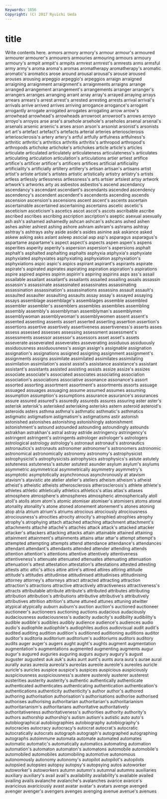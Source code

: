 ```yaml
---
Keywords: 1856 
Copyright: (C) 2017 Ryuichi Ueda
---
```


# title

Write contents here.
 armors armory armory's
armour armour's armoured armourer armourer's armourers armouries armouring armours armoury
armoury's armpit armpit's armpits armrest armrest's armrests arms armsful army
army's aroma aroma's aromas aromatherapy aromatherapy's aromatic aromatic's aromatics arose
around arousal arousal's arouse aroused arouses arousing arpeggio arpeggio's arpeggios
arraign arraigned arraigning arraignment arraignment's arraignments arraigns arrange arranged arrangement
arrangement's arrangements arranger arranger's arrangers arranges arranging arrant array array's
arrayed arraying arrays arrears arrears's arrest arrest's arrested arresting arrests
arrival arrival's arrivals arrive arrived arrives arriving arrogance arrogance's arrogant
arrogantly arrogate arrogated arrogates arrogating arrow arrow's arrowhead arrowhead's arrowheads
arrowroot arrowroot's arrows arroyo arroyo's arroyos arse arse's arsehole arsehole's
arseholes arsenal arsenal's arsenals arsenic arsenic's arses arson arson's arsonist
arsonist's arsonists art art's artefact artefact's artefacts arterial arteries arteriosclerosis
arteriosclerosis's artery artery's artful artfully artfulness artfulness's arthritic arthritic's arthritics
arthritis arthritis's arthropod arthropod's arthropods artichoke artichoke's artichokes article article's
articles articulate articulated articulately articulateness articulateness's articulates articulating articulation articulation's
articulations artier artiest artifice artifice's artificer artificer's artificers artifices artificial
artificiality artificiality's artificially artillery artillery's artisan artisan's artisans artist artist's
artiste artiste's artistes artistic artistically artistry artistry's artists artless artlessly
artlessness artlessness's arts artsier artsiest artsy artwork artwork's artworks arty
as asbestos asbestos's ascend ascendancy ascendancy's ascendant ascendant's ascendants ascended
ascendency ascendency's ascendent ascendent's ascendents ascending ascends ascension ascension's ascensions
ascent ascent's ascents ascertain ascertainable ascertained ascertaining ascertains ascetic ascetic's
asceticism asceticism's ascetics ascot ascot's ascots ascribable ascribe ascribed ascribes
ascribing ascription ascription's aseptic asexual asexually ash ash's ashamed ashamedly
ashcan ashcan's ashcans ashed ashen ashes ashier ashiest ashing ashore
ashram ashram's ashrams ashtray ashtray's ashtrays ashy aside aside's asides
asinine ask askance asked askew asking asks aslant asleep asocial
asp asp's asparagus asparagus's aspartame aspartame's aspect aspect's aspects aspen
aspen's aspens asperities asperity asperity's aspersion aspersion's aspersions asphalt asphalt's
asphalted asphalting asphalts asphyxia asphyxia's asphyxiate asphyxiated asphyxiates asphyxiating asphyxiation
asphyxiation's asphyxiations aspic aspic's aspics aspirant aspirant's aspirants aspirate aspirate's
aspirated aspirates aspirating aspiration aspiration's aspirations aspire aspired aspires aspirin
aspirin's aspiring aspirins asps ass's assail assailable assailant assailant's assailants
assailed assailing assails assassin assassin's assassinate assassinated assassinates assassinating assassination
assassination's assassinations assassins assault assault's assaulted assaulter assaulting assaults assay
assay's assayed assaying assays assemblage assemblage's assemblages assemble assembled assembler
assembler's assemblers assembles assemblies assembling assembly assembly's assemblyman assemblyman's assemblymen
assemblywoman assemblywoman's assemblywomen assent assent's assented assenting assents assert asserted
asserting assertion assertion's assertions assertive assertively assertiveness assertiveness's asserts asses
assess assessed assesses assessing assessment assessment's assessments assessor assessor's assessors
asset asset's assets asseverate asseverated asseverates asseverating assiduous assiduously assiduousness
assiduousness's assign assign's assignable assignation assignation's assignations assigned assigning assignment
assignment's assignments assigns assimilate assimilated assimilates assimilating assimilation assimilation's assist
assist's assistance assistance's assistant assistant's assistants assisted assisting assists assize
assize's assizes associate associate's associated associates associating association association's associations
associative assonance assonance's assort assorted assorting assortment assortment's assortments assorts
assuage assuaged assuages assuaging assume assumed assumes assuming assumption assumption's
assumptions assurance assurance's assurances assure assured assured's assuredly assureds assures
assuring aster aster's asterisk asterisk's asterisked asterisking asterisks astern asteroid
asteroid's asteroids asters asthma asthma's asthmatic asthmatic's asthmatics astigmatic astigmatism
astigmatism's astigmatisms astir astonish astonished astonishes astonishing astonishingly astonishment astonishment's
astound astounded astounding astoundingly astounds astrakhan astrakhan's astral astray astride
astringency astringency's astringent astringent's astringents astrologer astrologer's astrologers astrological astrology
astrology's astronaut astronaut's astronautics astronautics's astronauts astronomer astronomer's astronomers astronomic
astronomical astronomically astronomy astronomy's astrophysicist astrophysicist's astrophysicists astrophysics astrophysics's astute
astutely astuteness astuteness's astuter astutest asunder asylum asylum's asylums asymmetric
asymmetrical asymmetrically asymmetry asymmetry's asymptotic asymptotically asynchronous asynchronously at atavism
atavism's atavistic ate atelier atelier's ateliers atheism atheism's atheist atheist's
atheistic atheists atherosclerosis atherosclerosis's athlete athlete's athletes athletic athletically athletics
athletics's atlas atlas's atlases atmosphere atmosphere's atmospheres atmospheric atmospherically atoll
atoll's atolls atom atom's atomic atomiser atomiser's atomisers atoms atonal
atonality atonality's atone atoned atonement atonement's atones atoning atop atria
atrium atrium's atriums atrocious atrociously atrociousness atrociousness's atrocities atrocity atrocity's
atrophied atrophies atrophy atrophy's atrophying attach attached attaching attachment attachment's
attachments attaché attaché's attachés attack attack's attacked attacker attacker's attackers
attacking attacks attain attainable attained attaining attainment attainment's attainments attains
attar attar's attempt attempt's attempted attempting attempts attend attendance attendance's
attendances attendant attendant's attendants attended attender attending attends attention attention's
attentions attentive attentively attentiveness attentiveness's attenuate attenuated attenuates attenuating attenuation
attenuation's attest attestation attestation's attestations attested attesting attests attic attic's
attics attire attire's attired attires attiring attitude attitude's attitudes attitudinise
attitudinised attitudinises attitudinising attorney attorney's attorneys attract attracted attracting attraction
attraction's attractions attractive attractively attractiveness attractiveness's attracts attributable attribute attribute's
attributed attributes attributing attribution attribution's attributions attributive attributive's attributively attributives
attrition attrition's attune attuned attunes attuning atwitter atypical atypically auburn
auburn's auction auction's auctioned auctioneer auctioneer's auctioneers auctioning auctions audacious
audaciously audaciousness audaciousness's audacity audacity's audibility audibility's audible audible's audibles
audibly audience audience's audiences audio audio's audiophile audiophile's audiophiles audios
audiovisual audit audit's audited auditing audition audition's auditioned auditioning auditions
auditor auditor's auditoria auditorium auditorium's auditoriums auditors auditory audits auger
auger's augers aught aught's aughts augment augmentation augmentation's augmentations augmented
augmenting augments augur augur's augured auguries auguring augurs augury augury's
august auguster augustest auk auk's auks aunt aunt's aunts aura
aura's aurae aural aurally auras aureola aureola's aureolas aureole aureole's
aureoles auricle auricle's auricles auspice auspice's auspices auspicious auspiciously auspiciousness
auspiciousness's austere austerely austerer austerest austerities austerity austerity's authentic authentically
authenticate authenticated authenticates authenticating authentication authentication's authentications authenticity authenticity's author
author's authored authoring authorisation authorisation's authorisations authorise authorised authorises authorising
authoritarian authoritarian's authoritarianism authoritarianism's authoritarians authoritative authoritatively authoritativeness authoritativeness's authorities
authority authority's authors authorship authorship's autism autism's autistic auto auto's
autobiographical autobiographies autobiography autobiography's autocracies autocracy autocracy's autocrat autocrat's autocratic
autocratically autocrats autograph autograph's autographed autographing autographs autoimmune automata automate
automated automates automatic automatic's automatically automatics automating automation automation's automaton
automaton's automatons automobile automobile's automobiled automobiles automobiling automotive autonomous autonomously
autonomy autonomy's autopilot autopilot's autopilots autopsied autopsies autopsy autopsy's autopsying
autos autoworker autoworker's autoworkers autumn autumn's autumnal autumns auxiliaries auxiliary
auxiliary's avail avail's availability availability's available availed availing avails avalanche
avalanche's avalanches avarice avarice's avaricious avariciously avast avatar avatar's avatars
avenge avenged avenger avenger's avengers avenges avenging avenue avenue's avenues
